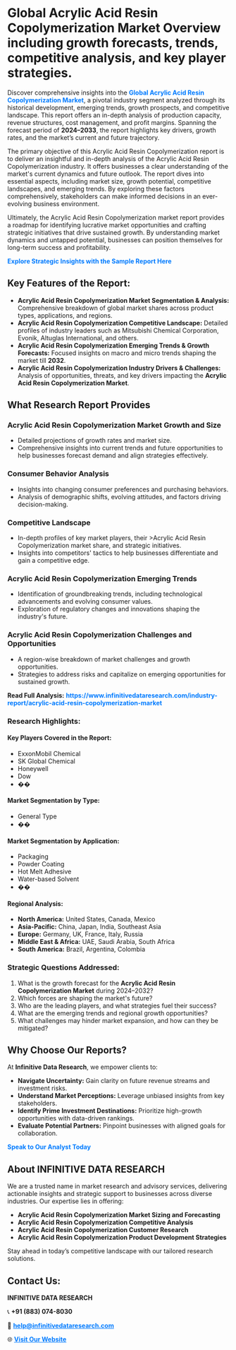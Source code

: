 <h1>Global Acrylic Acid Resin Copolymerization Market Overview including growth forecasts, trends, competitive analysis, and key player strategies.</h1>
<p>
Discover comprehensive insights into the 
<a href="https://www.infinitivedataresearch.com/industry-report/acrylic-acid-resin-copolymerization-market" rel="dofollow" style="color: #007BFF; text-decoration: none;"><strong>Global Acrylic Acid Resin Copolymerization Market</strong></a>, a pivotal industry segment analyzed through its historical development, emerging trends, growth prospects, and competitive landscape. This report offers an in-depth analysis of production capacity, revenue structures, cost management, and profit margins. Spanning the forecast period of <strong>2024–2033</strong>, the report highlights key drivers, growth rates, and the market’s current and future trajectory.
</p>
<p>
The primary objective of this Acrylic Acid Resin Copolymerization report is to deliver an insightful and in-depth analysis of the Acrylic Acid Resin Copolymerization industry. It offers businesses a clear understanding of the market's current dynamics and future outlook. The report dives into essential aspects, including market size, growth potential, competitive landscapes, and emerging trends. By exploring these factors comprehensively, stakeholders can make informed decisions in an ever-evolving business environment.
</p>
<p>
Ultimately, the Acrylic Acid Resin Copolymerization market report provides a roadmap for identifying lucrative market opportunities and crafting strategic initiatives that drive sustained growth. By understanding market dynamics and untapped potential, businesses can position themselves for long-term success and profitability.
</p>
<p>
<a href="https://www.infinitivedataresearch.com/request-sample/reportId=108093" style="color: #007BFF; text-decoration: none;"><strong>Explore Strategic Insights with the Sample Report Here</strong></a>
</p>

<h2>Key Features of the Report:</h2>
<ul>
<li><strong>Acrylic Acid Resin Copolymerization Market Segmentation & Analysis:</strong> Comprehensive breakdown of global market shares across product types, applications, and regions.</li>
<li><strong>Acrylic Acid Resin Copolymerization Competitive Landscape:</strong> Detailed profiles of industry leaders such as Mitsubishi Chemical Corporation, Evonik, Altuglas International, and others.</li>
<li><strong>Acrylic Acid Resin Copolymerization Emerging Trends & Growth Forecasts:</strong> Focused insights on macro and micro trends shaping the market till <strong>2032</strong>.</li>
<li><strong>Acrylic Acid Resin Copolymerization Industry Drivers & Challenges:</strong> Analysis of opportunities, threats, and key drivers impacting the <strong>Acrylic Acid Resin Copolymerization Market</strong>.</li>
</ul>

<h2>What Research Report Provides</h2>
<h3>Acrylic Acid Resin Copolymerization Market Growth and Size</h3>
<ul>
<li>Detailed projections of growth rates and market size.</li>
<li>Comprehensive insights into current trends and future opportunities to help businesses forecast demand and align strategies effectively.</li>
</ul>

<h3>Consumer Behavior Analysis</h3>
<ul>
<li>Insights into changing consumer preferences and purchasing behaviors.</li>
<li>Analysis of demographic shifts, evolving attitudes, and factors driving decision-making.</li>
</ul>

<h3>Competitive Landscape</h3>
<ul>
<li>In-depth profiles of key market players, their >Acrylic Acid Resin Copolymerization market share, and strategic initiatives.</li>
<li>Insights into competitors' tactics to help businesses differentiate and gain a competitive edge.</li>
</ul>

<h3>Acrylic Acid Resin Copolymerization Emerging Trends</h3>
<ul>
<li>Identification of groundbreaking trends, including technological advancements and evolving consumer values.</li>
<li>Exploration of regulatory changes and innovations shaping the industry's future.</li>
</ul>

<h3>Acrylic Acid Resin Copolymerization Challenges and Opportunities</h3>
<ul>
<li>A region-wise breakdown of market challenges and growth opportunities.</li>
<li>Strategies to address risks and capitalize on emerging opportunities for sustained growth.</li>
</ul>
<p><strong>Read Full Analysis:</strong> <a href="https://www.infinitivedataresearch.com/industry-report/acrylic-acid-resin-copolymerization-market" rel="dofollow" style="color: #007BFF; text-decoration: none;"><strong>https://www.infinitivedataresearch.com/industry-report/acrylic-acid-resin-copolymerization-market</strong></a></p>
<h3>Research Highlights:</h3>
<h4>Key Players Covered in the Report:</h4>
<ul><li>ExxonMobil Chemical</li><li>SK Global Chemical</li><li>Honeywell</li><li>Dow</li><li>��</li></ul>
<h4>Market Segmentation by Type:</h4>
<ul><li>General Type</li><li>��</li></ul>
<h4>Market Segmentation by Application:</h4>
<ul><li>Packaging</li><li>Powder Coating</li><li>Hot Melt Adhesive</li><li>Water-based Solvent</li><li>��</li></ul>

<h4>Regional Analysis:</h4>
<ul>
<li><strong>North America:</strong> United States, Canada, Mexico</li>
<li><strong>Asia-Pacific:</strong> China, Japan, India, Southeast Asia</li>
<li><strong>Europe:</strong> Germany, UK, France, Italy, Russia</li>
<li><strong>Middle East & Africa:</strong> UAE, Saudi Arabia, South Africa</li>
<li><strong>South America:</strong> Brazil, Argentina, Colombia</li>
</ul>

<h3>Strategic Questions Addressed:</h3>
<ol>
<li>What is the growth forecast for the <strong>Acrylic Acid Resin Copolymerization Market</strong> during 2024–2032?</li>
<li>Which forces are shaping the market's future?</li>
<li>Who are the leading players, and what strategies fuel their success?</li>
<li>What are the emerging trends and regional growth opportunities?</li>
<li>What challenges may hinder market expansion, and how can they be mitigated?</li>
</ol>

<h2>Why Choose Our Reports?</h2>
<p>At <strong>Infinitive Data Research</strong>, we empower clients to:</p>
<ul>
<li><strong>Navigate Uncertainty:</strong> Gain clarity on future revenue streams and investment risks.</li>
<li><strong>Understand Market Perceptions:</strong> Leverage unbiased insights from key stakeholders.</li>
<li><strong>Identify Prime Investment Destinations:</strong> Prioritize high-growth opportunities with data-driven rankings.</li>
<li><strong>Evaluate Potential Partners:</strong> Pinpoint businesses with aligned goals for collaboration.</li>
</ul>
<p><a href="https://www.infinitivedataresearch.com/industry-report/acrylic-acid-resin-copolymerization-market" rel="dofollow" style="color: #007BFF; text-decoration: none;"><strong>Speak to Our Analyst Today</strong></a></p>

<h2>About INFINITIVE DATA RESEARCH</h2>
<p>We are a trusted name in market research and advisory services, delivering actionable insights and strategic support to businesses across diverse industries. Our expertise lies in offering:</p>
<ul>
<li><strong>Acrylic Acid Resin Copolymerization Market Sizing and Forecasting</strong></li>
<li><strong>Acrylic Acid Resin Copolymerization Competitive Analysis</strong></li>
<li><strong>Acrylic Acid Resin Copolymerization Customer Research</strong></li>
<li><strong>Acrylic Acid Resin Copolymerization Product Development Strategies</strong></li>
</ul>
<p>Stay ahead in today’s competitive landscape with our tailored research solutions.</p>

<h2>Contact Us:</h2>
<p><strong>INFINITIVE DATA RESEARCH</strong></p>
<p>📞 <strong>+91 (883) 074-8030</strong></p>
<p>📧 <strong><a href="mailto:help@infinitivedataresearch.com" style="color: #007BFF;">help@infinitivedataresearch.com</a></strong></p>
<p>🌐 <strong><a href="https://www.infinitivedataresearch.com" rel="dofollow" style="color: #007BFF;">Visit Our Website</a></strong></p>